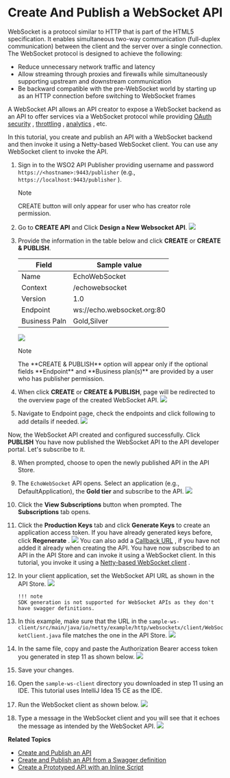 # Create And Publish a WebSocket API

WebSocket is a protocol similar to HTTP that is part of the HTML5 specification. It enables simultaneous two-way communication (full-duplex communication) between the client and the server over a single connection. The WebSocket protocol is designed to achieve the following:

-   Reduce unnecessary network traffic and latency
-   Allow streaming through proxies and firewalls while simultaneously supporting upstream and downstream communication
-   Be backward compatible with the pre-WebSocket world by starting up as an HTTP connection before switching to WebSocket frames

A WebSocket API allows an API creator to expose a WebSocket backend as an API to offer services via a WebSocket protocol while providing [OAuth security](https://tools.ietf.org/html/rfc6749) , [throttling](_Rate_Limiting_) , [analytics](_Analytics_) , etc.

In this tutorial, you create and publish an API with a WebSocket backend and then invoke it using a Netty-based WebSocket client. You can use any WebSocket client to invoke the API.

1. Sign in to the WSO2 API Publisher providing username and password `https://<hostname>:9443/publisher` (e.g., `https://localhost:9443/publisher` ).
    <html><div class="admonition note">
      <p class="admonition-title">Note</p>
      <p>CREATE button will only appear for user who has creator role permission.</p>
      </div>
    </html>

2.  Go to **CREATE API** and Click **Design a New Websocket API**.
    ![](../../../../assets/img/Learn/create-websocket-api.jpg)

3.  Provide the information in the table below and click **CREATE** or **CREATE & PUBLISH**.

    | Field   | Sample value   |
    |---------|----------------|
    | Name    | EchoWebSocket  |
    | Context | /echowebsocket |
    | Version | 1.0            |
    | Endpoint| ws://echo.websocket.org:80|
    | Business Paln | Gold,Silver|
    
    ![](../../../../assets/img/Learn/create-web-socket-api.jpg)

    <html>
     <div class="admonition note">
     <p class="admonition-title">Note</p>
     <p>The **CREATE & PUBLISH** option will appear only if the optional fields **Endpoint** and **Business plan(s)** are provided by a user who has publisher permission.</p>
     </div>
     </html>

5.  When click **CREATE** or **CREATE & PUBLISH**, page will be redirected to the overview page of the created WebSocket API.
    ![](../../../../assets/img/Learn/overview-websocket-api.jpg)

6.  Navigate to Endpoint page, check the endpoints and click following to add details if needed.
    ![](../../../../assets/img/Learn/endpoint-view-of-websocket-api.jpg)

Now, the WebSocket API created and configured successfully. Click **PUBLISH** 
   You have now published the WebSocket API to the API developer portal. Let's subscribe to it.

8.  When prompted, choose to open the newly published API in the API Store.
9.  The `EchoWebSocket` API opens. Select an application (e.g., DefaultApplication), the **Gold tier** and subscribe to the API.
    ![]({{base_path}}/assets/attachments/103328746/103328730.png)
10. Click the **View Subscriptions** button when prompted. The **Subscriptions** tab opens.

11. Click the **Production Keys** tab and click **Generate Keys** to create an application access token. If you have already generated keys before, click **Regenerate** .
    ![]({{base_path}}/assets/attachments/103328746/103328729.png)
    You can also add a [Callback URL](_Key_Concepts_) , if you have not added it already when creating the API. You have now subscribed to an API in the API Store and can invoke it using a WebSocket client. In this tutorial, you invoke it using a [Netty-based WebSocket client](https://docs.wso2.com/download/attachments/92520686/sample-ws-client.zip?version=1&modificationDate=1484568275000&api=v2) .

12. In your client application, set the WebSocket API URL as shown in the API Store.
    ![]({{base_path}}/assets/attachments/103328746/103328728.png)

        !!! note
        SDK generation is not supported for WebSocket APIs as they don't have swagger definitions.

13. In this example, make sure that the URL in the `sample-ws-client/src/main/java/io/netty/example/http/websocketx/client/WebSocketClient.java` file matches the one in the API Store.
    ![]({{base_path}}/assets/attachments/103328746/103328739.png)
14. In the same file, copy and paste the Authorization Bearer access token you generated in step 11 as shown below.
    ![]({{base_path}}/assets/attachments/103328746/103328740.png)
15. Save your changes.
16. Open the `sample-ws-client` directory you downloaded in step 11 using an IDE. This tutorial uses IntelliJ Idea 15 CE as the IDE.
17. Run the WebSocket client as shown below.
    ![]({{base_path}}/assets/attachments/103328746/103328738.png)
18. Type a message in the WebSocket client and you will see that it echoes the message as intended by the WebSocket API.
    ![]({{base_path}}/assets/attachments/103328746/103328737.png)

**Related Topics**

-   [Create and Publish an API](_Create_and_Publish_an_API_)
-   [Create and Publish an API from a Swagger definition](_Create_and_Publish_an_API_from_a_Swagger_Definition_)
-   [Create a Prototyped API with an Inline Script](_Create_a_Mock_API_with_an_Inline_Script_)


